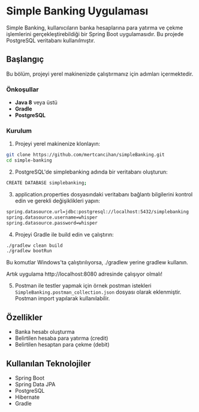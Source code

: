 # Simple Banking Uygulaması

Simple Banking, kullanıcıların banka hesaplarına para yatırma ve çekme işlemlerini gerçekleştirebildiği bir Spring Boot uygulamasıdır. Bu projede PostgreSQL veritabanı kullanılmıştır.

## Başlangıç

Bu bölüm, projeyi yerel makinenizde çalıştırmanız için adımları içermektedir.

### Önkoşullar

- **Java 8** veya üstü
- **Gradle**
- **PostgreSQL**

### Kurulum

1. Projeyi yerel makinenize klonlayın:

```bash
git clone https://github.com/mertcancihan/simpleBanking.git
cd simple-banking
```

2. PostgreSQL'de simplebanking adında bir veritabanı oluşturun:

```bash
CREATE DATABASE simplebanking;
```

3. application.properties dosyasındaki veritabanı bağlantı bilgilerini kontrol edin ve gerekli değişiklikleri yapın:

```bash
spring.datasource.url=jdbc:postgresql://localhost:5432/simplebanking
spring.datasource.username=whisper
spring.datasource.password=whisper
```
4. Projeyi Gradle ile build edin ve çalıştırın:

```bash
./gradlew clean build
./gradlew bootRun
```

Bu komutlar Windows'ta çalıştırılıyorsa, ./gradlew yerine gradlew kullanın.

Artık uygulama http://localhost:8080 adresinde çalışıyor olmalı!

5. Postman ile testler yapmak için örnek postman istekleri ``SimpleBanking.postman_collection.json`` dosyası olarak eklenmiştir. Postman import yapılarak kullanılabilir.

## Özellikler

- Banka hesabı oluşturma
- Belirtilen hesaba para yatırma (credit)
- Belirtilen hesaptan para çekme (debit)


## Kullanılan Teknolojiler

- Spring Boot
- Spring Data JPA
- PostgreSQL
- Hibernate
- Gradle


